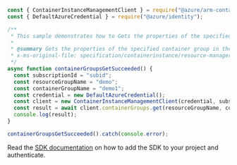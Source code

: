 ```javascript
const { ContainerInstanceManagementClient } = require("@azure/arm-containerinstance");
const { DefaultAzureCredential } = require("@azure/identity");

/**
 * This sample demonstrates how to Gets the properties of the specified container group in the specified subscription and resource group. The operation returns the properties of each container group including containers, image registry credentials, restart policy, IP address type, OS type, state, and volumes.
 *
 * @summary Gets the properties of the specified container group in the specified subscription and resource group. The operation returns the properties of each container group including containers, image registry credentials, restart policy, IP address type, OS type, state, and volumes.
 * x-ms-original-file: specification/containerinstance/resource-manager/Microsoft.ContainerInstance/stable/2021-10-01/examples/ContainerGroupsGet_Succeeded.json
 */
async function containerGroupsGetSucceeded() {
  const subscriptionId = "subid";
  const resourceGroupName = "demo";
  const containerGroupName = "demo1";
  const credential = new DefaultAzureCredential();
  const client = new ContainerInstanceManagementClient(credential, subscriptionId);
  const result = await client.containerGroups.get(resourceGroupName, containerGroupName);
  console.log(result);
}

containerGroupsGetSucceeded().catch(console.error);
```

Read the [SDK documentation](https://github.com/Azure/azure-sdk-for-js/blob/%40azure%2Farm-containerinstance_8.1.0/sdk/containerinstance/arm-containerinstance/README.md) on how to add the SDK to your project and authenticate.
